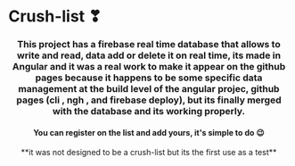 # Crush-list ❣

<h3 align="center">This project has a firebase real time database that allows to write and read, data add or delete it on real time, its made in Angular and it was a real work to make it appear on the github pages because it happens to be some specific data management at the build level of the angular projec, github pages (cli , ngh , and firebase deploy), but its finally merged with the database and its working properly.</h3>
  
<h4 align="center">You can register on the list and add yours, it's simple to do 😉</h4>

<p align= "center" >**it was not designed to be a crush-list but its the first use as a test**</p>


